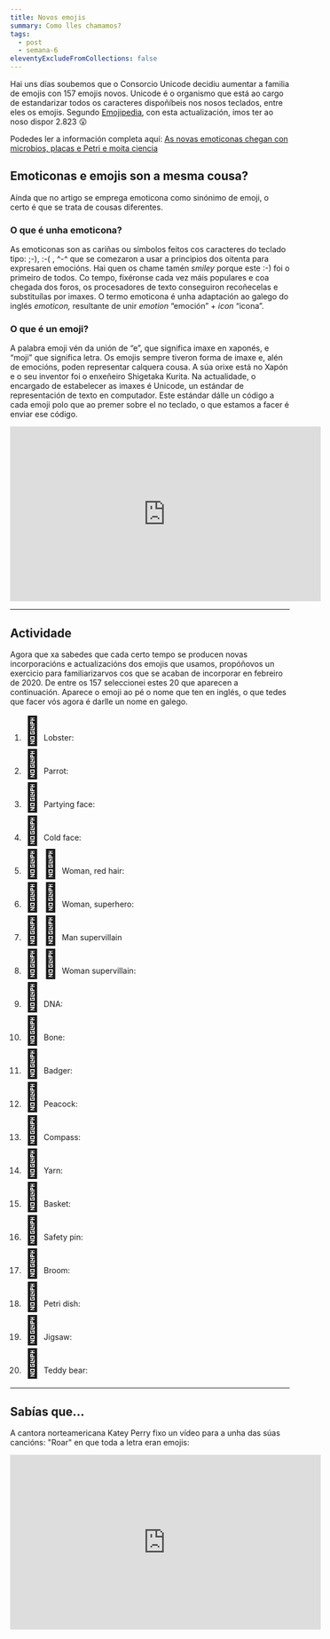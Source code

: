 ```yaml
---
title: Novos emojis
summary: Como lles chamamos?
tags:
  - post
  - semana-6
eleventyExcludeFromCollections: false
---
```

Hai uns días soubemos que o Consorcio Unicode decidiu aumentar a familia de emojis con 157 emojis novos. Unicode é o organismo que está ao cargo de estandarizar todos os caracteres dispoñíbeis nos nosos teclados, entre eles os emojis. Segundo [Emojipedia](https://emojipedia.org/), con esta actualización, imos ter ao noso dispor 2.823 😮

Podedes ler a información completa aquí: [As novas emoticonas chegan con microbios, placas e Petri e moita ciencia](https://www.gciencia.com/tolociencia/novas-emoticonas-microbios-placas-petri-ciencia/)

## Emoticonas e emojis son a mesma cousa?

Aínda que no artigo se emprega emoticona como sinónimo de emoji, o certo é que se trata de cousas diferentes.

### O que é unha emoticona?

As emoticonas son as cariñas ou símbolos feitos cos caracteres do teclado tipo: ;-), :-( , ^-^ que se comezaron a usar a principios dos oitenta para expresaren emocións. Hai quen os chame tamén *smiley* porque este :-) foi o primeiro de todos. Co tempo,  fixéronse cada vez máis populares e coa chegada dos foros, os procesadores de texto conseguiron recoñecelas e substituílas por imaxes. O termo emoticona é unha adaptación ao galego do inglés *emoticon,* resultante de unir *emotion* “emoción” + *icon* “icona”.

### O que é un emoji?

A palabra emoji vén da unión de “e”, que significa imaxe en xaponés, e “moji” que significa letra. Os emojis sempre tiveron forma de imaxe e, alén de emocións, poden representar calquera cousa. A súa orixe está no Xapón e o seu inventor foi o enxeñeiro Shigetaka Kurita. Na actualidade, o encargado de estabelecer as imaxes é Unicode, un estándar de representación de texto en computador. Este estándar dálle un código a cada emoji polo que ao premer sobre el no teclado, o que estamos a facer é enviar ese código. 

<iframe width="560" height="315" src="https://www.youtube.com/embed/lhbslkj-Jv4" frameborder="0" allow="accelerometer; autoplay; encrypted-media; gyroscope; picture-in-picture" allowfullscreen></iframe>

- - -

## Actividade

Agora que xa sabedes que cada certo tempo se producen novas incorporacións e actualizacións dos emojis que usamos, propóñovos un exercicio para familiarizarvos cos que se acaban de incorporar en febreiro de 2020. De entre os 157 seleccionei estes 20 que aparecen a continuación. Aparece o emoji ao pé o nome que ten en inglés, o que tedes que facer vós agora é darlle un nome en galego.

<ol>
<li><span style="font-size:50px">🦞</span> Lobster: </li>
<li><span style="font-size:50px">🦜</span> Parrot: </li>
<li><span style="font-size:50px">🥳</span> Partying face:</li>
<li><span style="font-size:50px">🥶</span> Cold face:</li>
<li><span style="font-size:50px">👩‍🦰</span> Woman, red hair:</li>
<li><span style="font-size:50px">🦸‍♀️</span> Woman, superhero:</li>
<li><span style="font-size:50px">🦹‍♂️</span> Man supervillain</li>
<li><span style="font-size:50px">🦹‍♀️</span> Woman supervillain:</li>
<li><span style="font-size:50px">🧬</span> DNA:  </li>
<li><span style="font-size:50px">🦴</span> Bone:  </li>
<li><span style="font-size:50px">🦡</span> Badger:</li>
<li><span style="font-size:50px">🦚</span> Peacock:</li>
<li><span style="font-size:50px">🧭</span> Compass:</li>
<li><span style="font-size:50px">🧶</span> Yarn:</li>
<li><span style="font-size:50px">🧺</span> Basket:</li>
<li><span style="font-size:50px">🧷</span> Safety pin: </li>
<li><span style="font-size:50px">🧹</span> Broom: </li>
<li><span style="font-size:50px">🧫</span> Petri dish:</li>
<li><span style="font-size:50px">🧩</span> Jigsaw:</li>
<li><span style="font-size:50px">🧸</span> Teddy bear:</li>
</ol>

- - -

## Sabías que... 

A cantora norteamericana Katey Perry fixo un vídeo para a unha das súas cancións: "Roar" en que toda a letra eran emojis:

<iframe width="560" height="315" src="https://www.youtube.com/embed/e9SeJIgWRPk" frameborder="0" allow="accelerometer; autoplay; encrypted-media; gyroscope; picture-in-picture" allowfullscreen></iframe>